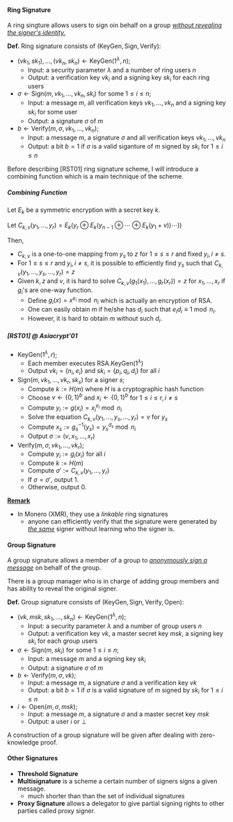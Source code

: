 #### Ring Signature

A ring singture allows users to sign oin behalf on a group *<u>without revealing the signer's identity.</u>*

**Def.** Ring signature consists of $(\mathsf{KeyGen, Sign, Verify})$:

- $(vk_1, sk_1), \ldots, (vk_n, sk_n) \gets \mathsf{KeyGen}(1^\lambda, n)$;
  - Input: a security parameter $\lambda$ and a number of ring users $n$
  - Output: a verification key $vk_i$ and a signing key $sk_i$ for each ring users
- $\sigma \gets \mathsf{Sign}(m, vk_1, \ldots, vk_n, sk_i)$ for some $1 \le i \le n$;
  - Input: a message $m$, all verification keys $vk_1, \ldots, vk_n$ and a signing key $sk_i$ for some user
  - Output: a signature $\sigma$ of $m$
- $b \gets \mathsf{Verify}(m, \sigma, vk_1, \ldots, vk_n)$;
  - Input: a message $m$, a signature $\sigma$ and all verification keys $vk_1, \ldots, vk_n$
  - Output: a bit $b=1$ if $\sigma$ is a valid siganture of $m$ signed by $sk_i$ for $1 \le i \le n$



Before describing [RST01] ring signature scheme, I will introduce a combining function which is a main technique of the scheme.

##### Combining Function

Let $E_k$ be a symmetric encryption with a secret key $k$.

Let $C_{k, v}(y_1, \ldots, y_r) = E_k(y_r \oplus E_k (y_{n-1} \oplus \cdots \oplus E_k(y_1 + v)) \cdots ))$

Then, 

* $C_{k, v}$ is a one-to-one mapping from $y_s$ to $z$ for $1 \le s \le r$ and fixed $y_i, i \neq s$.
* For $1 \le s \le r$ and $y_i, i \neq s$, it is possible to efficiently find $y_s$ such that $C_{k, v}(y_1, \ldots, y_s, \ldots, y_r) = z$
* Given $k, z$ and $v$, it is hard to solve $C_{k, v}(g_1(x_1), \ldots, g_r(x_r))=z$ for $x_1, \ldots, x_r$ if $g_i$'s are one-way function.
  * Define $g_i(x) = x ^ {e_i} \bmod n_i$ which is actually an encryption of RSA.
  * One can easily obtain $m$ if he/she has $d_i$ such that $e_i d_i \equiv 1 \bmod n_i$.
  * However, it is hard to obtain $m$ without such $d_i$.



##### [RST01] @ Asiacrypt'01

* $\mathsf{KeyGen}(1^\lambda, r)$;
  * Each member executes $\mathsf{RSA.KeyGen}(1^\lambda)$
  * Output $vk_i = \{n_i, e_i\}$ and $sk_i=\{p_i, q_i, d_i\}$ for all $i$
* $\mathsf{Sign}(m, vk_1, \ldots, vk_r, sk_s)$ for a signer $s$;
  * Compute $k := H(m)$ where $H$ is a cryptographic hash function
  * Choose $v \gets \{0, 1\}^b$ and $x_i \gets \{0, 1\}^b$ for $1 \le i \le r, i \neq s$
  * Compute $y_i := g(x_i) = x_i^{e_i} \bmod n_i$
  * Solve the equation $C_{k, v}(y_1, \ldots, y_s, \ldots, y_r) =  v$ for $y_s$
  * Compute $x_s := g_s^{-1}(y_s) = y_s ^{d_s} \bmod n_i$
  * Output $\sigma := (v, x_1, \ldots, x_r)$
* $\mathsf{Verify}(m, \sigma, vk_1, \ldots, vk_r)$;
  * Compute $y_i := g_i(x_i)$ for all $i$
  * Compute $k := H(m)$
  * Compute $\sigma' := C_{k, v}(y_1, \ldots, y_r)$
  * If $\sigma = \sigma'$, output 1.
  * Otherwise, output 0.



**<u>Remark</u>**

* In Monero (XMR), they use a *linkable* ring signatures
  * anyone can efficiently verify that the signature were generated by <u>*the same*</u> signer without learning who the signer is.



#### Group Signature

A group signature allows a member of a group to <u>*anonymously sign a message*</u> on behalf of the group. 

There is a group manager who is  in charge  of adding group members and has ability to reveal the original signer.

**Def.** Group signature consists of $(\mathsf{KeyGen, Sign, Verify, Open})$:

- $(vk, msk, sk_1, \ldots, sk_n) \gets \mathsf{KeyGen}(1^\lambda, n)$;
  - Input: a security parameter $\lambda$ and a number of group users $n$
  - Output: a verification key $vk$, a master secret key $msk$, a signing key $sk_i$ for each group users
- $\sigma \gets \mathsf{Sign}(m, sk_i)$ for some $1 \le i \le n$;
  - Input: a message $m$ and a signing key $sk_i$
  - Output: a signature $\sigma$ of $m$
- $b \gets \mathsf{Verify}(m, \sigma, vk)$;
  - Input: a message $m$, a signature $\sigma$ and a verification key $vk$
  - Output: a bit $b = 1$ if $\sigma$ is a valid signature of $m$ signed by $sk_i$ for $1 \le i \le n$
- $i \gets \mathsf{Open}(m, \sigma, msk)$;
  - Input: a message $m$, a signature $\sigma$ and a master secret key $msk$
  - Output: a user $i$ or $\perp$



A construction of a group signature will be given after dealing with zero-knowledge proof.



#### Other Signatures

* **Threshold Signature**
* **Multisignature** is a scheme a certain number of signers signs a given message. 
  * much shorter than than the set of individual signatures
* **Proxy Signature** allows a delegator to give partial signing rights to other parties called proxy signer.